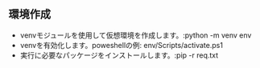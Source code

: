 ## 環境作成
- venvモジュールを使用して仮想環境を作成します。:python -m venv env
- venvを有効化します。poweshellの例: env/Scripts/activate.ps1
- 実行に必要なパッケージをインストールします。:pip -r req.txt

